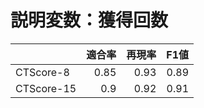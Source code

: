 # 説明変数：獲得回数
| | 適合率 | 再現率 | F1値 |
| :-- | --: | --: | --: |
| CTScore-8 | 0.85 | 0.93 | 0.89 |
| CTScore-15 | 0.9 | 0.92 | 0.91 |


